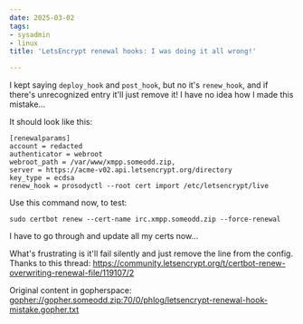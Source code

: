 ```yaml
---
date: 2025-03-02
tags:
- sysadmin
- linux
title: 'LetsEncrypt renewal hooks: I was doing it all wrong!'

---
```



I kept saying `deploy_hook` and `post_hook`, but no it's `renew_hook`, and if
there's unrecognized entry it'll just remove it! I have no idea how I made this mistake...

It should look like this:

```
[renewalparams]
account = redacted
authenticator = webroot
webroot_path = /var/www/xmpp.someodd.zip, 
server = https://acme-v02.api.letsencrypt.org/directory
key_type = ecdsa
renew_hook = prosodyctl --root cert import /etc/letsencrypt/live
```

Use this command now, to test:

```
sudo certbot renew --cert-name irc.xmpp.someodd.zip --force-renewal
```

I have to go through and update all my certs now...

What's frustrating is it'll fail silently and just remove the line from the config. Thanks to this thread: https://community.letsencrypt.org/t/certbot-renew-overwriting-renewal-file/119107/2

Original content in gopherspace: [gopher://gopher.someodd.zip:70/0/phlog/letsencrypt-renewal-hook-mistake.gopher.txt](gopher://gopher.someodd.zip:70/0/phlog/letsencrypt-renewal-hook-mistake.gopher.txt)
